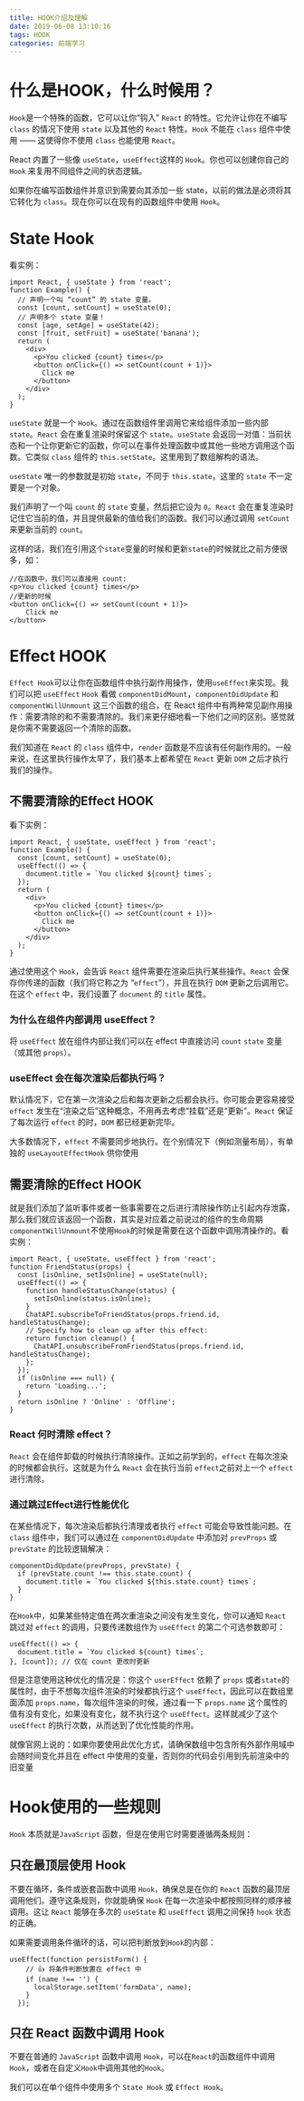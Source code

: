 ```yaml
---
title: HOOK介绍及理解
date: 2019-06-08 13:10:16
tags: HOOK
categories: 前端学习
---
```


# 什么是HOOK，什么时候用？

`Hook`是一个特殊的函数，它可以让你“钩入” `React` 的特性。它允许让你在不编写 `class` 的情况下使用 `state` 以及其他的 `React` 特性。`Hook` 不能在 `class` 组件中使用 —— 这使得你不使用 `class` 也能使用 `React`。

React 内置了一些像 `useState`，`useEffect`这样的 `Hook`。你也可以创建你自己的 `Hook` 来复用不同组件之间的状态逻辑。

如果你在编写函数组件并意识到需要向其添加一些 state，以前的做法是必须将其它转化为 `class`。现在你可以在现有的函数组件中使用 `Hook`。

# State Hook

看实例：

```react
import React, { useState } from 'react';
function Example() {
  // 声明一个叫 “count” 的 state 变量。
  const [count, setCount] = useState(0);
  // 声明多个 state 变量！
  const [age, setAge] = useState(42);
  const [fruit, setFruit] = useState('banana');
  return (
    <div>
      <p>You clicked {count} times</p>
      <button onClick={() => setCount(count + 1)}>
        Click me
      </button>
    </div>
  );
}
```

`useState` 就是一个 `Hook`。通过在函数组件里调用它来给组件添加一些内部 `state`。`React` 会在重复渲染时保留这个 `state`。`useState` 会返回一对值：当前状态和一个让你更新它的函数，你可以在事件处理函数中或其他一些地方调用这个函数。它类似 `class` 组件的 `this.setState`。这里用到了数组解构的语法。

`useState` 唯一的参数就是初始 `state`，不同于 `this.state`，这里的 `state` 不一定要是一个对象。

我们声明了一个叫 `count` 的 `state` 变量，然后把它设为 `0`。`React` 会在重复渲染时记住它当前的值，并且提供最新的值给我们的函数。我们可以通过调用 `setCount` 来更新当前的 `count`。

这样的话，我们在引用这个`state`变量的时候和更新`state`的时候就比之前方便很多，如：

```react
//在函数中，我们可以直接用 count:
<p>You clicked {count} times</p>
//更新的时候
<button onClick={() => setCount(count + 1)}>
    Click me
</button>
```

# Effect HOOK

`Effect Hook`可以让你在函数组件中执行副作用操作，使用`useEffect`来实现。我们可以把 `useEffect` `Hook` 看做 `componentDidMount`，`componentDidUpdate` 和 `componentWillUnmount` 这三个函数的组合，在 React 组件中有两种常见副作用操作：需要清除的和不需要清除的。我们来更仔细地看一下他们之间的区别。感觉就是你需不需要返回一个清除的函数。

我们知道在 `React` 的 `class` 组件中，`render` 函数是不应该有任何副作用的。一般来说，在这里执行操作太早了，我们基本上都希望在 `React` 更新 `DOM` 之后才执行我们的操作。

## 不需要清除的Effect HOOK

看下实例：

```react
import React, { useState, useEffect } from 'react';
function Example() {
  const [count, setCount] = useState(0);
  useEffect(() => {
    document.title = `You clicked ${count} times`;
  });
  return (
    <div>
      <p>You clicked {count} times</p>
      <button onClick={() => setCount(count + 1)}>
        Click me
      </button>
    </div>
  );
}
```

通过使用这个 `Hook`，会告诉 `React` 组件需要在渲染后执行某些操作。`React` 会保存你传递的函数（我们将它称之为 “`effect`”），并且在执行 `DOM` 更新之后调用它。在这个 `effect` 中，我们设置了 `document` 的 `title` 属性。

### 为什么在组件内部调用 useEffect？

将 `useEffect` 放在组件内部让我们可以在 effect 中直接访问 `count` `state` 变量（或其他 `props`）。

### useEffect 会在每次渲染后都执行吗？

默认情况下，它在第一次渲染之后和每次更新之后都会执行。你可能会更容易接受 `effect` 发生在“渲染之后”这种概念，不用再去考虑“挂载”还是“更新”。`React` 保证了每次运行 `effect` 的时，`DOM` 都已经更新完毕。

大多数情况下，`effect` 不需要同步地执行。在个别情况下（例如测量布局），有单独的 `useLayoutEffectHook` 供你使用

## 需要清除的Effect HOOK

就是我们添加了监听事件或者一些事需要在之后进行清除操作防止引起内存泄露，那么我们就应该返回一个函数，其实是对应着之前说过的组件的生命周期`componentWillUnmount`不使用`Hook`的时候是需要在这个函数中调用清操作的。看实例：

```react
import React, { useState, useEffect } from 'react';
function FriendStatus(props) {
  const [isOnline, setIsOnline] = useState(null);
  useEffect(() => {
    function handleStatusChange(status) {
      setIsOnline(status.isOnline);
    }
    ChatAPI.subscribeToFriendStatus(props.friend.id, handleStatusChange);
    // Specify how to clean up after this effect:
    return function cleanup() {
      ChatAPI.unsubscribeFromFriendStatus(props.friend.id, handleStatusChange);
    };
  });
  if (isOnline === null) {
    return 'Loading...';
  }
  return isOnline ? 'Online' : 'Offline';
}
```

### React 何时清除 effect？

`React` 会在组件卸载的时候执行清除操作。正如之前学到的，`effect` 在每次渲染的时候都会执行。这就是为什么 `React` 会在执行当前 `effect`之前对上一个 `effect` 进行清除。

### 通过跳过Effect进行性能优化

在某些情况下，每次渲染后都执行清理或者执行 `effect` 可能会导致性能问题。在 `class` 组件中，我们可以通过在 `componentDidUpdate` 中添加对 `prevProps` 或 `prevState` 的比较逻辑解决：

```react
componentDidUpdate(prevProps, prevState) {
  if (prevState.count !== this.state.count) {
    document.title = `You clicked ${this.state.count} times`;
  }
}
```

在`Hook`中，如果某些特定值在两次重渲染之间没有发生变化，你可以通知 `React` 跳过对 `effect` 的调用，只要传递数组作为 `useEffect` 的第二个可选参数即可：

```react
useEffect(() => {
  document.title = `You clicked ${count} times`;
}, [count]); // 仅在 count 更改时更新
```

但是注意使用这种优化的情况是：你这个 `userEffect` 依赖了 `props` 或者`state`的属性时，由于不想每次组件渲染的时候都执行这个 `useEffect`，因此可以在数组里面添加 `props.name`，每次组件渲染的时候，通过看一下 `props.name` 这个属性的值有没有变化，如果没有变化，就不执行这个 `useEffect`。这样就减少了这个 `useEffect` 的执行次数，从而达到了优化性能的作用。

就像官网上说的：如果你要使用此优化方式，请确保数组中包含所有外部作用域中会随时间变化并且在 effect 中使用的变量，否则你的代码会引用到先前渲染中的旧变量

# Hook使用的一些规则

`Hook` 本质就是`JavaScript` 函数，但是在使用它时需要遵循两条规则：

## 只在最顶层使用 Hook

不要在循环，条件或嵌套函数中调用 `Hook`，确保总是在你的 `React` 函数的最顶层调用他们。遵守这条规则，你就能确保 `Hook` 在每一次渲染中都按照同样的顺序被调用。这让 `React` 能够在多次的 `useState` 和 `useEffect` 调用之间保持 `hook` 状态的正确。

如果需要调用条件循环的话，可以把判断放到`Hook`的内部：

```react
useEffect(function persistForm() {
    // 👍 将条件判断放置在 effect 中
    if (name !== '') {
      localStorage.setItem('formData', name);
    }
  });
```

## 只在 React 函数中调用 Hook

不要在普通的 `JavaScript` 函数中调用 `Hook`，可以在`React`的函数组件中调用`Hook`，或者在自定义`Hook`中调用其他的`Hook`。

我们可以在单个组件中使用多个 `State Hook` 或 `Effect Hook`。